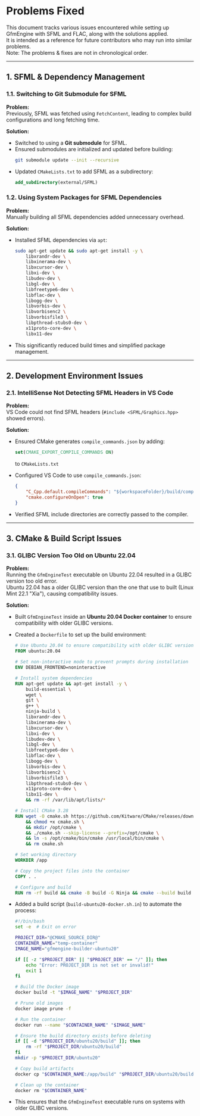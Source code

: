 # Problems Fixed

This document tracks various issues encountered while setting up GfmEngine with SFML and FLAC, along with the solutions applied.  
It is intended as a reference for future contributors who may run into similar problems.  
Note: The problems & fixes are not in chronological order.

---

## 1. **SFML & Dependency Management**

### 1.1. **Switching to Git Submodule for SFML**
**Problem:**  
Previously, SFML was fetched using `FetchContent`, leading to complex build configurations and long fetching time.  

**Solution:**  
- Switched to using a **Git submodule** for SFML.
- Ensured submodules are initialized and updated before building:
  ```sh
  git submodule update --init --recursive
  ```
- Updated `CMakeLists.txt` to add SFML as a subdirectory:
  ```cmake
  add_subdirectory(external/SFML)
  ```

### 1.2. **Using System Packages for SFML Dependencies**
**Problem:**  
Manually building all SFML dependencies added unnecessary overhead.

**Solution:**  
- Installed SFML dependencies via `apt`:
  ```sh
  sudo apt-get update && sudo apt-get install -y \
      libxrandr-dev \
      libxinerama-dev \
      libxcursor-dev \
      libxi-dev \
      libudev-dev \
      libgl-dev \
      libfreetype6-dev \
      libflac-dev \
      libogg-dev \
      libvorbis-dev \
      libvorbisenc2 \
      libvorbisfile3 \
      libpthread-stubs0-dev \
      x11proto-core-dev \
      libx11-dev
  ```
- This significantly reduced build times and simplified package management.

---

## 2. **Development Environment Issues**

### 2.1. **IntelliSense Not Detecting SFML Headers in VS Code**
**Problem:**  
VS Code could not find SFML headers (`#include <SFML/Graphics.hpp>` showed errors).  

**Solution:**  
- Ensured CMake generates `compile_commands.json` by adding:
  ```cmake
  set(CMAKE_EXPORT_COMPILE_COMMANDS ON)
  ```
  to `CMakeLists.txt`

- Configured VS Code to use `compile_commands.json`:
  ```json
  {
      "C_Cpp.default.compileCommands": "${workspaceFolder}/build/compile_commands.json",
      "cmake.configureOnOpen": true
  }
  ```
- Verified SFML include directories are correctly passed to the compiler.

---

## 3. **CMake & Build Script Issues**

### 3.1. **GLIBC Version Too Old on Ubuntu 22.04**
**Problem:**  
Running the `GfmEngineTest` executable on Ubuntu 22.04 resulted in a GLIBC version too old error.  
Ubuntu 22.04 has a older GLIBC version than the one that use to built (Linux Mint 22.1 "Xia"), causing compatibility issues.

**Solution:**  
- Built `GfmEngineTest` inside an **Ubuntu 20.04 Docker container** to ensure compatibility with older GLIBC versions.
- Created a `Dockerfile` to set up the build environment:
  ```dockerfile
  # Use Ubuntu 20.04 to ensure compatibility with older GLIBC versions
  FROM ubuntu:20.04

  # Set non-interactive mode to prevent prompts during installation
  ENV DEBIAN_FRONTEND=noninteractive

  # Install system dependencies
  RUN apt-get update && apt-get install -y \
      build-essential \
      wget \
      git \
      g++ \
      ninja-build \
      libxrandr-dev \
      libxinerama-dev \
      libxcursor-dev \
      libxi-dev \
      libudev-dev \
      libgl-dev \
      libfreetype6-dev \
      libflac-dev \
      libogg-dev \
      libvorbis-dev \
      libvorbisenc2 \
      libvorbisfile3 \
      libpthread-stubs0-dev \
      x11proto-core-dev \
      libx11-dev \
      && rm -rf /var/lib/apt/lists/*

  # Install CMake 3.28
  RUN wget -O cmake.sh https://github.com/Kitware/CMake/releases/download/v3.28.3/cmake-3.28.3-linux-x86_64.sh \
      && chmod +x cmake.sh \
      && mkdir /opt/cmake \
      && ./cmake.sh --skip-license --prefix=/opt/cmake \
      && ln -s /opt/cmake/bin/cmake /usr/local/bin/cmake \
      && rm cmake.sh

  # Set working directory
  WORKDIR /app

  # Copy the project files into the container
  COPY . .

  # Configure and build
  RUN rm -rf build && cmake -B build -G Ninja && cmake --build build --config Release
  ```

- Added a build script (`build-ubuntu20-docker.sh.in`) to automate the process:
  ```sh
  #!/bin/bash
  set -e  # Exit on error

  PROJECT_DIR="@CMAKE_SOURCE_DIR@"
  CONTAINER_NAME="temp-container"
  IMAGE_NAME="gfmengine-builder-ubuntu20"

  if [[ -z "$PROJECT_DIR" || "$PROJECT_DIR" == "/" ]]; then
      echo "Error: PROJECT_DIR is not set or invalid!"
      exit 1
  fi

  # Build the Docker image
  docker build -t "$IMAGE_NAME" "$PROJECT_DIR"

  # Prune old images
  docker image prune -f

  # Run the container
  docker run --name "$CONTAINER_NAME" "$IMAGE_NAME"

  # Ensure the build directory exists before deleting
  if [[ -d "$PROJECT_DIR/ubuntu20/build" ]]; then
      rm -rf "$PROJECT_DIR/ubuntu20/build"
  fi
  mkdir -p "$PROJECT_DIR/ubuntu20"

  # Copy build artifacts
  docker cp "$CONTAINER_NAME:/app/build" "$PROJECT_DIR/ubuntu20/build"

  # Clean up the container
  docker rm "$CONTAINER_NAME"
  ```

- This ensures that the `GfmEngineTest` executable runs on systems with older GLIBC versions.
